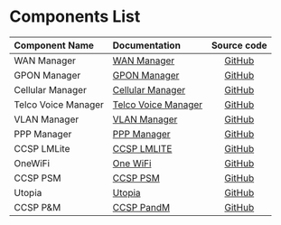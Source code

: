 # Components List

| Component Name | Documentation | Source code |
|:-----|:-----|:-----:|
| WAN Manager| [WAN Manager](./WANManager/) | [GitHub](https://github.com/rdkcentral/wan-manager) |
| GPON Manager| [GPON Manager](./GPONManager/) | [GitHub](https://github.com/rdkcentral/gpon-manager) |
| Cellular Manager| [Cellular Manager](./CellularManager/) | [GitHub](https://github.com/rdkcentral/cellular-manager) |
| Telco Voice Manager| [Telco Voice Manager](./TelcoVoiceManager/) | [GitHub](https://github.com/rdkcentral/telco-voice-manager) |
| VLAN Manager| [VLAN Manager](./VLANManager/) | [GitHub](https://github.com/rdkcentral/vlan-manager) |
| PPP Manager| [PPP Manager](./PPPManager/) | [GitHub](https://github.com/rdkcentral/ppp-manager) |
| CCSP LMLite | [CCSP LMLITE](./LMLite/) | [GitHub](https://github.com/rdkcentral/lan-manager-lite) |
| OneWiFi | [One WiFi](./OneWifi/) | [GitHub](https://github.com/rdkcentral/OneWifi) |
| CCSP PSM | [CCSP PSM](./CCSPPSM/) | [GitHub](https://github.com/rdkcentral/persistent-storage-manager) |
| Utopia | [Utopia](./Utopia/) | [GitHub](https://github.com/rdkcentral/rbus) |
| CCSP P&M | [CCSP PandM](./CCSPPandM/) | [GitHub](https://github.com/rdkcentral/rbus) |
